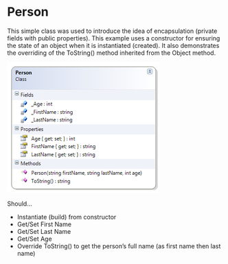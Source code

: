 ---
---
# Person

This simple class was used to introduce the idea of encapsulation (private fields with public properties). This example uses a constructor for ensuring the state of an object when it is instantiated (created). It also demonstrates the overriding of the ToString() method inherited from the Object method.

![Person Class Diagram](D-Person-2.png)

Should…
* Instantiate (build) from constructor
* Get/Set First Name
* Get/Set Last Name
* Get/Set Age
* Override ToString() to get the person’s full name (as first name then last name)
